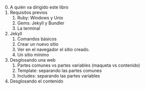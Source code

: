 0. A quién va dirigido este libro
1. Requisitos previos
    1. Ruby: Windows y Unix
    2. Gems: Jekyll y Bundler
    3. La terminal
2. Jekyll
    1. Comandos básicos
    2. Crear un nuevo sitio
    3. Ver en el navegador el sitio creado.
    4. Un sitio mínimo
3. Desglosando una web
    1. Partes comunes vs partes variables (maqueta vs contenido)
    2. Template: separando las partes comunes
    3. Includes: separando las partes variables
4. Desglosando el contenido
    